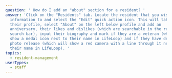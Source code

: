 ```yaml
---
question: ' How do I add an "about" section for a resident? '
answer: 'Click on the "Residents" tab. Locate the resident that you wish to add
  information to and select the "Edit" quick action icon. This will take you to
  their profile, select "About" on the left below profile and add an
  anniversary, their likes and dislikes (which are searchable in the resident
  search bar), input their biography and mark if they are a veteran (which will
  show a medal icon next to their name in LifeLoop) and if they have declined a
  photo release (which will show a red camera with a line through it next to
  their name in LifeLoop). '
topics:
  - resident-management
userTypes:
  - staff
---
```

